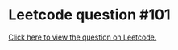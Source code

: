 # Leetcode question #101

[Click here to view the question on Leetcode.](https://leetcode.com/problems/symmetric-tree/)
